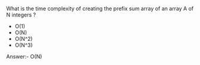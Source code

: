 What is the time complexity of creating the prefix sum array of an array A of N integers ?

* O(1)
* O(N)
* O(N^2)
* O(N^3)

Answer:- O(N)